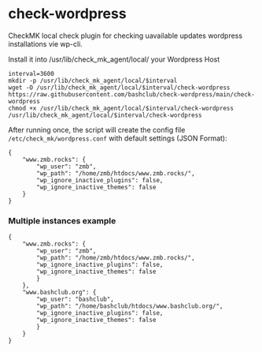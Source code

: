 # check-wordpress
CheckMK local check plugin for checking uavailable updates wordpress installations vie wp-cli.


Install it into /usr/lib/check_mk_agent/local/ your Wordpress Host
```
interval=3600
mkdir -p /usr/lib/check_mk_agent/local/$interval
wget -O /usr/lib/check_mk_agent/local/$interval/check-wordpress https://raw.githubusercontent.com/bashclub/check-wordpress/main/check-wordpress
chmod +x /usr/lib/check_mk_agent/local/$interval/check-wordpress
/usr/lib/check_mk_agent/local/$interval/check-wordpress
```


After running once, the script will create the config file `/etc/check_mk/wordpress.conf` with default settings (JSON Format):
```
{
    "www.zmb.rocks": {
        "wp_user": "zmb",
        "wp_path": "/home/zmb/htdocs/www.zmb.rocks/",
        "wp_ignore_inactive_plugins": false,
        "wp_ignore_inactive_themes": false
    }
}

```

### Multiple instances example
```
{
    "www.zmb.rocks": {
        "wp_user": "zmb",
        "wp_path": "/home/zmb/htdocs/www.zmb.rocks/",
        "wp_ignore_inactive_plugins": false,
        "wp_ignore_inactive_themes": false
        }
    },
    "www.bashclub.org": {
        "wp_user": "bashclub",
        "wp_path": "/home/bashclub/htdocs/www.bashclub.org/",
        "wp_ignore_inactive_plugins": false,
        "wp_ignore_inactive_themes": false
        }
    }
}
```
